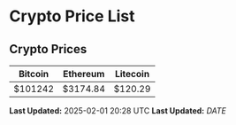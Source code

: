# Crypto Price List

## Crypto Prices
| Bitcoin | Ethereum | Litecoin |
| ------- | -------- | -------- |
| $101242 | $3174.84 | $120.29 |
**Last Updated:** 2025-02-01 20:28 UTC
**Last Updated:** $DATE$

